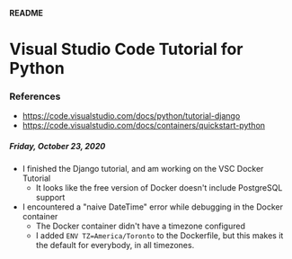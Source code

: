 **README**

# Visual Studio Code Tutorial for Python

### References
- https://code.visualstudio.com/docs/python/tutorial-django
- https://code.visualstudio.com/docs/containers/quickstart-python


##### Friday, October 23, 2020
- I finished the Django tutorial, and am working on the VSC Docker Tutorial
    - It looks like the free version of Docker doesn't include PostgreSQL support
- I encountered a "naive DateTime" error while debugging in the Docker container
    - The Docker container didn't have a timezone configured
    - I added `ENV TZ=America/Toronto` to the Dockerfile, but this makes it the default for everybody, in all timezones.
